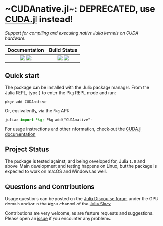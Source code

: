 # ~CUDAnative.jl~: DEPRECATED, use [CUDA.jl](https://github.com/JuliaGPU/CUDA.jl) instead!

*Support for compiling and executing native Julia kernels on CUDA hardware.*

| **Documentation**                                                       | **Build Status**                                              |
|:-----------------------------------------------------------------------:|:-------------------------------------------------------------:|
| [![][docs-usage-img]][docs-usage-url] [![][docs-api-img]][docs-api-url] | [![][gitlab-img]][gitlab-url] [![][codecov-img]][codecov-url] |

[gitlab-img]: https://gitlab.com/JuliaGPU/CUDAnative.jl/badges/master/pipeline.svg
[gitlab-url]: https://gitlab.com/JuliaGPU/CUDAnative.jl/commits/master

[codecov-img]: https://codecov.io/gh/JuliaGPU/CUDAnative.jl/branch/master/graph/badge.svg
[codecov-url]: https://codecov.io/gh/JuliaGPU/CUDAnative.jl

[docs-usage-img]: https://img.shields.io/badge/docs-usage-blue.svg
[docs-usage-url]: https://juliagpu.gitlab.io/CUDA.jl/

[docs-api-img]: https://img.shields.io/badge/docs-api-blue.svg
[docs-api-url]: https://juliagpu.gitlab.io/CUDAnative.jl/



## Quick start

The package can be installed with the Julia package manager.
From the Julia REPL, type `]` to enter the Pkg REPL mode and run:

```
pkg> add CUDAnative
```

Or, equivalently, via the `Pkg` API:

```julia
julia> import Pkg; Pkg.add("CUDAnative")
```

For usage instructions and other information, check-out the [CUDA.jl
documentation](https://juliagpu.gitlab.io/CUDA.jl/).


## Project Status

The package is tested against, and being developed for, Julia `1.0` and above. Main
development and testing happens on Linux, but the package is expected to work on macOS and
Windows as well.


## Questions and Contributions

Usage questions can be posted on the [Julia Discourse
forum](https://discourse.julialang.org/c/domain/gpu) under the GPU domain and/or in the #gpu
channel of the [Julia Slack](https://julialang.org/community/).

Contributions are very welcome, as are feature requests and suggestions. Please open an
[issue](https://github.com/JuliaGPU/CUDAnative.jl/issues) if you encounter any problems.
